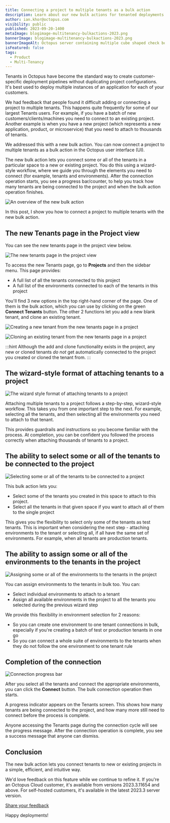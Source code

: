 ```yaml
---
title: Connecting a project to multiple tenants as a bulk action
description: Learn about our new bulk actions for tenanted deployments in Octopus. Connect a project to multiple tenants and add or clone a new tenant straight from the project page.
author: ian.khor@octopus.com
visibility: public
published: 2023-09-20-1400
metaImage: blogimage-multitenancy-bulkactions-2023.png
bannerImage: blogimage-multitenancy-bulkactions-2023.png
bannerImageAlt: Octopus server containing multiple cube shaped check boxes to represent batch automation. Lines are connected to the server and attached to infinity bikes representing tenants and delivery.
isFeatured: false
tags: 
  - Product
  - Multi-Tenancy
---
```


Tenants in Octopus have become the standard way to create customer-specific deployment pipelines without duplicating project configurations. It's best used to deploy multiple instances of an application for each of your customers. 

We had feedback that people found it difficult adding or connecting a project to multiple tenants. This happens quite frequently for some of our largest Tenants users. For example, if you have a batch of new customers/clients/machines you need to connect to an existing project. Another example is when you have a new project (which represents a new application, product, or microservice) that you need to attach to thousands of tenants. 

We addressed this with a new bulk action. You can now connect a project to multiple tenants as a bulk action in the Octopus user interface (UI).

The new bulk action lets you connect some or all of the tenants in a particular space to a new or existing project. You do this using a wizard-style workflow, where we guide you through the elements you need to connect (for example, tenants and environments). After the connection operation starts, you see a progress bar/counter, to help you track how many tenants are being connected to the project and when the bulk action operation finishes.

![An overview of the new bulk action](blogimage-bulkactionwizardwindow.png)

In this post, I show you how to connect a project to multiple tenants with the new bulk action.

## The new Tenants page in the Project view

You can see the new tenants page in the project view below.

![The new tenants page in the project view](blogimage-newtenantspage.png)

To access the new Tenants page, go to **Projects** and then the sidebar menu. This page provides:

- A full list of all the tenants connected to this project
- A full list of the environments connected to each of the tenants in this project

You'll find 3 new options in the top right-hand corner of the page. One of them is the bulk action, which you can use by clicking on the green **Connect Tenants** button.  The other 2 functions let you add a new blank tenant, and clone an existing tenant.

![Creating a new tenant from the new tenants page in a project](blogimage-tenantcreate.gif)

![Cloning an existing tenant from the new tenants page in a project](blogimage-tenantclone.gif)

:::hint 
Although the add and clone functionality exists in the project, any new or cloned tenants *do not* get automatically connected to the project you created or cloned the tenant from.
:::

## The wizard-style format of attaching tenants to a project

![The wizard style format of attaching tenants to a project](blogimage-tenantconnectwizardoverview.gif)

Attaching multiple tenants to a project follows a step-by-step, wizard-style workflow. This takes you from one important step to the next. For example, selecting all the tenants, and then selecting all the environments you need to attach to that tenant. 

This provides guardrails and instructions so you become familiar with the process. At completion, you can be confident you followed the process correctly when attaching thousands of tenants to a project.

## The ability to select some or all of the tenants to be connected to the project

![Selecting some or all of the tenants to be connected to a project](blogimage-selecttenantsconnect.gif)

This bulk action lets you:

- Select some of the tenants you created in this space to attach to this project. 
- Select  all the tenants in that given space if you want to attach all of them to the single project

This gives you the flexibility to select only some of the tenants as test tenants. This is important when considering the next step - attaching environments to the tenant or selecting all, if all have the same set of environments. For example, when all tenants are production tenants.

## The ability to assign some or all of the environments to the tenants in the project

![Assigning some or all of the environments to the tenants in the project](blogimage-selectenvironments.gif)

You can assign environments to the tenants in bulk too. You can:

- Select individual environments to attach to a tenant
- Assign all available environments in the project to all the tenants you selected during the previous wizard step

We provide this flexibility in environment selection for 2 reasons:

- So you can create one environment to one tenant connections in bulk, especially if you're creating a batch of test or production tenants in one go
- So you can connect a whole suite of environments to the tenants when they do not follow the one environment to one tenant rule

## Completion of the connection

![Connection progress bar](blogimage-progressbar.gif)

After you select all the tenants and connect the appropriate environments, you can click the **Connect** button. The bulk connection operation then starts.

A progress indicator appears on the Tenants screen. This shows how many tenants are being connected to the project, and how many more still need to connect before the process is complete.

Anyone accessing the Tenants page during the connection cycle will see the progress message. After the connection operation is complete, you see a success message that anyone can dismiss.

## Conclusion

The new bulk action lets you connect tenants to new or existing projects in a simple, efficient, and intuitive way.

We'd love feedback on this feature while we continue to refine it. If you're an Octopus Cloud customer, it's available from versions 2023.3.11654 and above. For self-hosted customers, it's available in the latest 2023.3 server version.

<span><a class="btn btn-success" href="https://octopusdeploy.typeform.com/to/iBkrLS52">Share your feedback</a></span>

Happy deployments!
